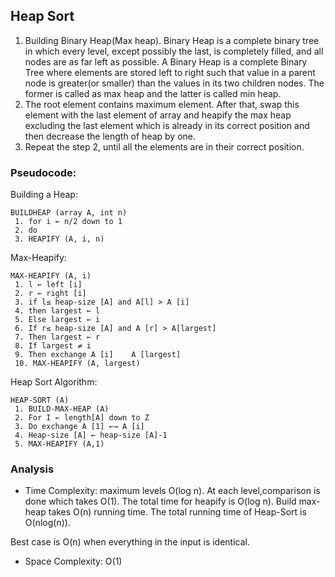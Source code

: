 ## Heap Sort

1. Building Binary Heap(Max heap). Binary Heap is a complete binary tree in which every level, except possibly the last, is completely filled, and all nodes are as far left as possible. A Binary Heap is a complete Binary Tree where elements are stored left to right such that value in a parent node is greater(or smaller) than the values in its two children nodes. The former is called as max heap and the latter is called min heap. 
2. The root element contains maximum element. After that, swap this element with the last element of array and heapify the max heap excluding the last element which is already in its correct position and then decrease the length of heap by one.
3. Repeat the step 2, until all the elements are in their correct position.

### Pseudocode:

Building a Heap:
```
BUILDHEAP (array A, int n)
 1. for i ← n/2 down to 1
 2. do
 3. HEAPIFY (A, i, n)
```
Max-Heapify: 
```
MAX-HEAPIFY (A, i)
 1. l ← left [i]
 2. r ← right [i]
 3. if l≤ heap-size [A] and A[l] > A [i]
 4. then largest ← l
 5. Else largest ← i
 6. If r≤ heap-size [A] and A [r] > A[largest]
 7. Then largest ← r
 8. If largest ≠ i
 9. Then exchange A [i]    A [largest]
 10. MAX-HEAPIFY (A, largest)
```

Heap Sort Algorithm:
```
HEAP-SORT (A)
 1. BUILD-MAX-HEAP (A)
 2. For I ← length[A] down to Z
 3. Do exchange A [1] ←→ A [i]
 4. Heap-size [A] ← heap-size [A]-1
 5. MAX-HEAPIFY (A,1)
```

### Analysis
- Time Complexity:
maximum levels O(log n). At each level,comparison is done which  takes O(1). 
The total time for heapify is O(log n). Build max-heap takes O(n) running time. 
The total running time of Heap-Sort is O(nlog(n)).

Best case is O(n) when everything in the input is identical.

- Space Complexity: O(1)
